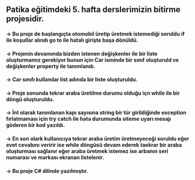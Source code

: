 ## Patika eğitimdeki 5. hafta derslerimizin bitirme projesidir.
#### -> Bu proje de başlangıçta otomobil üretip üretmek istemediği soruldu if ile koşullar alındı go to ile hatalı girişte başa dönüldü.
#### -> Projenin devamında bizden istenen değişkenler ile bir liste oluşturmamız gerekiyor bunun için Car isminde bir sınıf oluşturuld ve değişkenler property ile tanımlandı.
#### -> Car sınıfı kullanılar list adında bir liste oluşturuldu.
#### -> Proje sonunda tekrar araba üretilme durumu olduğu içn while ile bir döngü oluşturuldu.
#### -> İnt olarak tanımlanan kapı sayısına string bir tür girildiğinde exception fırlatmaması için try catch ile hata durumunda siteme uyarı mesajı göderen bir kod yazıldı.
#### -> En son olark kullanıcıya tekrar araba üretim üretmeyeceği soruldu eğer evet cevabını veririr ise while döngüsü devam ederek taekrar bir araba oluşturması sağlanır eğer araba üretmek istemez ise arbanın seri numarası ve markası ekranan listelenir.

#### -> Bu proje C# dilinde yazılmıştır.
